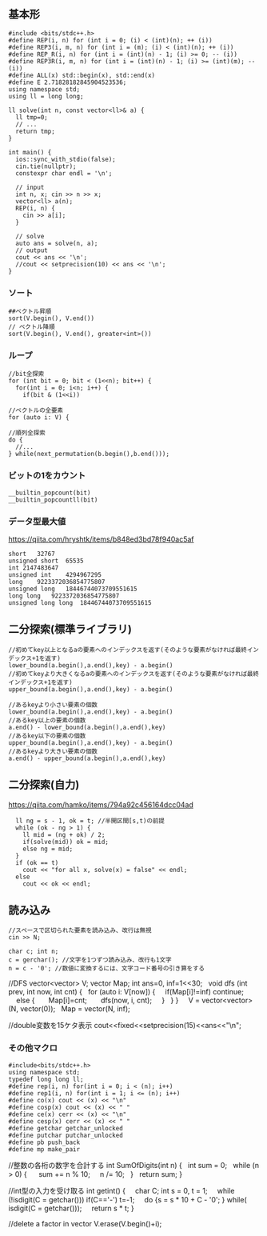 ## 基本形
```
#include <bits/stdc++.h>
#define REP(i, n) for (int i = 0; (i) < (int)(n); ++ (i))
#define REP3(i, m, n) for (int i = (m); (i) < (int)(n); ++ (i))
#define REP_R(i, n) for (int i = (int)(n) - 1; (i) >= 0; -- (i))
#define REP3R(i, m, n) for (int i = (int)(n) - 1; (i) >= (int)(m); -- (i))
#define ALL(x) std::begin(x), std::end(x)
#define E 2.71828182845904523536;
using namespace std;
using ll = long long;

ll solve(int n, const vector<ll>& a) {
  ll tmp=0;
  // ...
  return tmp;
}

int main() {
  ios::sync_with_stdio(false);
  cin.tie(nullptr);
  constexpr char endl = '\n';

  // input
  int n, x; cin >> n >> x;
  vector<ll> a(n);
  REP(i, n) {
    cin >> a[i];
  }

  // solve
  auto ans = solve(n, a);
  // output
  cout << ans << '\n';
  //cout << setprecision(10) << ans << '\n';
}
```

### ソート
```
##ベクトル昇順
sort(V.begin(), V.end())
// ベクトル降順
sort(V.begin(), V.end(), greater<int>())
```

### ループ
```
//bit全探索
for (int bit = 0; bit < (1<<n); bit++) { 
  for(int i = 0; i<n; i++) { 
    if(bit & (1<<i)) 

//ベクトルの全要素
for (auto i: V) {

//順列全探索
do {
  //...
} while(next_permutation(b.begin(),b.end()));
```

### ビットの1をカウント
```
__builtin_popcount(bit)
__builtin_popcountll(bit)
```

### データ型最大値
https://qiita.com/hryshtk/items/b848ed3bd78f940ac5af
```
short	32767
unsigned short	65535
int	2147483647
unsigned int	4294967295
long	9223372036854775807
unsigned long	18446744073709551615
long long	9223372036854775807
unsigned long long	18446744073709551615
```

## 二分探索(標準ライブラリ)
```
//初めてkey以上となるaの要素へのインデックスを返す(そのような要素がなければ最終インデックス+1を返す)
lower_bound(a.begin(),a.end(),key) - a.begin()
//初めてkeyより大きくなるaの要素へのインデックスを返す(そのような要素がなければ最終インデックス+1を返す)
upper_bound(a.begin(),a.end(),key) - a.begin()

//あるkeyより小さい要素の個数
lower_bound(a.begin(),a.end(),key) - a.begin()
//あるkey以上の要素の個数
a.end() - lower_bound(a.begin(),a.end(),key)
//あるkey以下の要素の個数
upper_bound(a.begin(),a.end(),key) - a.begin()
//あるkeyより大きい要素の個数
a.end() - upper_bound(a.begin(),a.end(),key)
```

## 二分探索(自力)
https://qiita.com/hamko/items/794a92c456164dcc04ad
```
  ll ng = s - 1, ok = t; //半開区間[s,t)の前提
  while (ok - ng > 1) {
    ll mid = (ng + ok) / 2;
    if(solve(mid)) ok = mid;
    else ng = mid;
  }
  if (ok == t) 
    cout << "for all x, solve(x) = false" << endl;
  else 
    cout << ok << endl;
```


## 読み込み
```
//スペースで区切られた要素を読み込み、改行は無視
cin >> N; 

char c; int n;
c = gerchar(); //文字を1つずつ読み込み、改行も1文字
n = c - '0'; //数値に変換するには、文字コード番号の引き算をする
```


//DFS
vector<vector<int>> V;
vector<int> Map;
int ans=0, inf=1<<30;
 
void dfs (int prev, int now, int cnt) {
  for (auto i: V[now]) {
    if(Map[i]!=inf) continue;
    else {
      Map[i]=cnt;
      dfs(now, i, cnt);
    }
  }
}
 
  V = vector<vector<int>>(N, vector<int>(0));
  Map = vector<int>(N, inf);

//double変数を15ケタ表示
cout<<fixed<<setprecision(15)<<ans<<"\n";

### その他マクロ
```
#include<bits/stdc++.h>
using namespace std;
typedef long long ll;
#define rep(i, n) for(int i = 0; i < (n); i++)
#define rep1(i, n) for(int i = 1; i <= (n); i++)
#define co(x) cout << (x) << "\n"
#define cosp(x) cout << (x) << " "
#define ce(x) cerr << (x) << "\n"
#define cesp(x) cerr << (x) << " "
#define getchar getchar_unlocked
#define putchar putchar_unlocked
#define pb push_back
#define mp make_pair
```


//整数の各桁の数字を合計する
int SumOfDigits(int n) {
  int sum = 0;
  while (n > 0) { 
    sum += n % 10;
    n /= 10;
  }
  return sum;
}

//int型の入力を受け取る
int getint() {
    char C; int s = 0, t = 1;
    while (!isdigit(C = getchar())) if(C=='-') t=-1;
    do {s = s * 10 + C - '0'; } while( isdigit(C = getchar()));
    return s * t;
}  



//delete a factor in vector
V.erase(V.begin()+i);  




